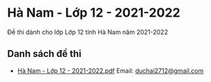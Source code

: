# Hà Nam - Lớp 12 - 2021-2022

Đề thi dành cho lớp Lớp 12 tỉnh Hà Nam năm 2021-2022

## Danh sách đề thi

- [Hà Nam - Lớp 12 - 2021-2022.pdf](Hà%20Nam%20-%20Lớp%2012%20-%202021-2022.pdf)
Email: duchai2712@gmail.com


